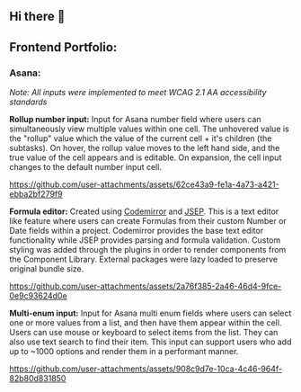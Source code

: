 ## Hi there 👋

<!--
**eduardoZapata/eduardoZapata** is a ✨ _special_ ✨ repository because its `README.md` (this file) appears on your GitHub profile.

Here are some ideas to get you started:

- 🔭 I’m currently working on ...
- 🌱 I’m currently learning ...
- 👯 I’m looking to collaborate on ...
- 🤔 I’m looking for help with ...
- 💬 Ask me about ...
- 📫 How to reach me: ...
- 😄 Pronouns: ...
- ⚡ Fun fact: ...
-->

## Frontend Portfolio:
### Asana:
_Note: All inputs were implemented to meet WCAG 2.1 AA accessibility standards_

**Rollup number input:**
Input for Asana number field where users can simultaneously view multiple values within one cell.
The unhovered value is the "rollup" value which the value of the current cell + it's children (the subtasks).
On hover, the rollup value moves to the left hand side, and the true value of the cell appears and is editable.
On expansion, the cell input changes to the default number input cell.

https://github.com/user-attachments/assets/62ce43a9-fe1a-4a73-a421-ebba2bf279f9


**Formula editor:**
Created using [Codemirror](https://codemirror.net/) and [JSEP](https://ericsmekens.github.io/jsep/).
This is a text editor like feature where users can create Formulas from their custom Number or Date fields within a project. Codemirror provides the base text editor functionality while JSEP provides parsing and formula validation. Custom styling was added through the plugins in order to render components from the Component Library. External packages were lazy loaded to preserve original bundle size.

https://github.com/user-attachments/assets/2a76f385-2a46-46d4-9fce-0e9c93624d0e



**Multi-enum input:**
Input for Asana multi enum fields where users can select one or more values from a list, and then have them appear within the cell. Users can use mouse or keyboard to select items from the list. They can also use text search to find their item. This input can support users who add up to ~1000 options and render them in a performant manner.

https://github.com/user-attachments/assets/908c9d7e-10ca-4c46-964f-82b80d831850





